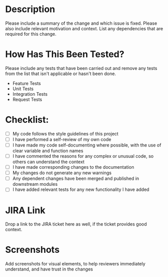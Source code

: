 # Description

Please include a summary of the change and which issue is fixed. Please also include relevant motivation and context. List any dependencies that are required for this change.


# How Has This Been Tested?

Please include any tests that have been carried out and remove any tests from the list that isn't applicable or hasn't been done.

  - Feature Tests
  - Unit Tests
  - Integration Tests
  - Request Tests

# Checklist:

- [ ] My code follows the style guidelines of this project
- [ ] I have performed a self-review of my own code
- [ ] I have made my code self-documenting where possible, with the use of clear variable and function names
- [ ] I have commented the reasons for any complex or unusual code, so others can understand the context
- [ ] I have made corresponding changes to the documentation
- [ ] My changes do not generate any new warnings
- [ ] Any dependent changes have been merged and published in downstream modules
- [ ] I have added relevant tests for any new functionality I have added

# JIRA Link

Drop a link to the JIRA ticket here as well, if the ticket provides good context.

# Screenshots

Add screenshots for visual elements, to help reviewers immediately understand, and have trust in the changes
